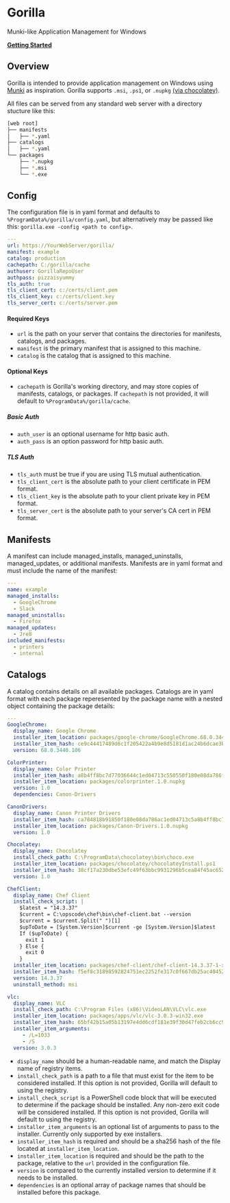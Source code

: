 # Gorilla
Munki-like Application Management for Windows

**[Getting Started](https://github.com/1dustindavis/gorilla/wiki)**

## Overview
Gorilla is intended to provide application management on Windows using [Munki](https://github.com/munki/munki) as inspiration.
Gorilla supports `.msi`, `.ps1`, or `.nupkg` [(via chocolatey)](https://github.com/chocolatey/choco).

All files can be served from any standard web server with a directory stucture like this:

```bash
[web root]
├── manifests
│   ├── *.yaml
├── catalogs
│   ├── *.yaml
└── packages
    ├── *.nupkg
    ├── *.msi
    └── *.exe
```

## Config
The configuration file is in yaml format and defaults to `%ProgramData%/gorilla/config.yaml`, but alternatively may be passed like this: `gorilla.exe -config <path to config>`.

```yaml
---
url: https://YourWebServer/gorilla/
manifest: example
catalog: production
cachepath: C:/gorilla/cache
authuser: GorillaRepoUser
authpass: pizzaisyummy
tls_auth: true
tls_client_cert: c:/certs/client.pem
tls_client_key: c:/certs/client.key
tls_server_cert: c:/certs/server.pem
```

#### Required Keys
* `url` is the path on your server that contains the directories for manifests, catalogs, and packages.
* `manifest` is the primary manifest that is assigned to this machine.
* `catalog` is the catalog that is assigned to this machine.

#### Optional Keys
* `cachepath` is Gorilla's working directory, and may store copies of manifests, catalogs, or packages. If `cachepath` is not provided, it will default to `%ProgramData%/gorilla/cache`.

##### Basic Auth
* `auth_user` is an optional username for http basic auth.
* `auth_pass` is an option password for http basic auth.

##### TLS Auth
* `tls_auth` must be true if you are using TLS mutual authentication.
* `tls_client_cert` is the absolute path to your client certificate in PEM format.
* `tls_client_key` is the absolute path to your client private key in PEM format.
* `tls_server_cert` is the absolute path to your server's CA cert in PEM format.

## Manifests
A manifest can include managed_installs, managed_uninstalls, managed_updates, or additional manifests. Manifests are in yaml format and must include the name of the manifest:

```yaml
---
name: example
managed_installs:
  - GoogleChrome
  - Slack
managed_uninstalls:
  - Firefox
managed_updates:
  - Jre8
included_manifests:
  - printers
  - internal
```
## Catalogs
A catalog contains details on all available packages. Catalogs are in yaml format with each package reperesented by the package name with a nested object containing the package details:

```yaml
---
GoogleChrome:
  display_name: Google Chrome
  installer_item_location: packages/google-chrome/GoogleChrome.68.0.3440.106.nupkg
  installer_item_hash: ce9c44417489d6c1f205422a4b9e8d5181d1ac24b6dcae3bd68ec315efdeb18b
  version: 68.0.3440.106

ColorPrinter:
  display_name: Color Printer
  installer_item_hash: a8b4ff8bc7d77036644c1ed04713c550550f180e08da786fbca784818b918dac
  installer_item_location: packages/colorprinter.1.0.nupkg
  version: 1.0
  dependencies: Canon-Drivers

CanonDrivers:
  display_name: Canon Printer Drivers
  installer_item_hash: ca784818b91850f180e08da786ac1ed04713c5a8b4ff8bc7d77036644dac505aec
  installer_item_location: packages/Canon-Drivers.1.0.nupkg
  version: 1.0

Chocolatey:
  display_name: Chocolatey
  install_check_path: C:\ProgramData\chocolatey\bin\choco.exe
  installer_item_location: packages/chocolatey/chocolateyInstall.ps1
  installer_item_hash: 38cf17a230dbe53efc49f63bbc9931296b5cea84f45ac6528ce60767fe370230
  version: 1.0

ChefClient:
  display_name: Chef Client
  install_check_script: |
    $latest = "14.3.37"
    $current = C:\opscode\chef\bin\chef-client.bat --version
    $current = $current.Split(" ")[1]
    $upToDate = [System.Version]$current -ge [System.Version]$latest
    If ($upToDate) {
      exit 1
    } Else {
      exit 0
    }
  installer_item_location: packages/chef-client/chef-client-14.3.37-1-x64.msi
  installer_item_hash: f5ef8c31898592824751ec2252fe317c0f667db25ac40452710c8ccf35a1b28d
  version: 14.3.37
  uninstall_method: msi

vlc:
  display_name: VLC
  install_check_path: C:\Program Files (x86)\VideoLAN\VLC\vlc.exe
  installer_item_location: packages/apps/vlc/vlc-3.0.3-win32.exe
  installer_item_hash: 65bf42b15a05b13197e4dd6cdf181e39f30d47feb2cb6cc929db21cd634cd36f
  installer_item_arguments: 
     - /L=1033
     - /S
  version: 3.0.3

```

* `display_name` should be a human-readable name, and match the Display name of registry items.
* `install_check_path` is a path to a file that must exist for the item to be considered installed. If this option is not provided, Gorilla will default to using the registry.
* `install_check_script` is a PowerShell code block that will be executed to determine if the package should be installed. Any non-zero exit code will be considered installed. If this option is not provided, Gorilla will default to using the registry.
* `installer_item_arguments` is an optional list of arguments to pass to the installer. Currently only supported by exe installers.
* `installer_item_hash` is required and should be a sha256 hash of the file located at `installer_item_location`.
* `installer_item_location` is required and should be the path to the package, relative to the `url` provided in the configuration file.
* `version` is compared to the currently installed version to determine if it needs to be installed.
* `dependencies` is an optional array of package names that should be installed before this package.
